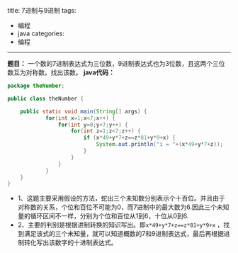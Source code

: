 title: 7进制与9进制
tags:
- 编程
- java
categories:
- 编程
---

**题目：** 一个数的7进制表达式为三位数，9进制表达式也为3位数，且这两个三位数互为对称数。找出该数。
**java代码：**
```java
package theNumber;

public class theNumber {

    public static void main(String[] args) {        
            for(int x=1;x<7;x++) {
                for(int y=0;y<7;y++) {
                    for(int z=1;z<7;z++) {
                        if (x*49+y*7+z==z*81+y*9+x) {
                            System.out.println("i = "+(x*49+y*7+z));
                        }
                    }
                }
            }
    }
}

```
- 1、这题主要采用假设的方法，蛇出三个未知数分别表示个十百位。并且由于对称数的关系，个位和百位不可能为0，而7进制中的最大数为6.因此三个未知量的循环区间不一样，分别为个位和百位从1到6，十位从0到6.
- 2、主要的判别是根据进制转换的知识写出。即`x*49+y*7+z==z*81+y*9+x` ，找到满足该式的三个未知量，就可以知道概数的7和9进制表达式，最后再根据进制转化写出该数字的十进制表达式。
